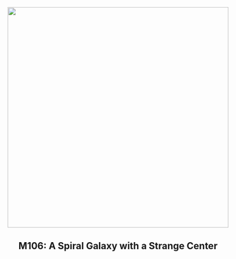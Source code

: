 
<p align="center"><img src="https://apod.nasa.gov/apod/image/2410/M106_Obaidly_960.jpg" width="500" height="500"></p>
<h2 align="center"> M106: A Spiral Galaxy with a Strange Center </h2>
